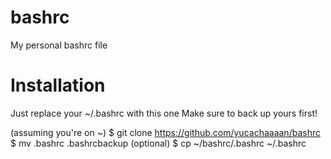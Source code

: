 bashrc
======

My personal bashrc file

Installation
============


Just replace your ~/.bashrc with this one
Make sure to back up yours first!

(assuming you're on ~)
$ git clone https://github.com/yucachaaaan/bashrc
$ mv .bashrc .bashrcbackup (optional)
$ cp ~/bashrc/.bashrc ~/.bashrc